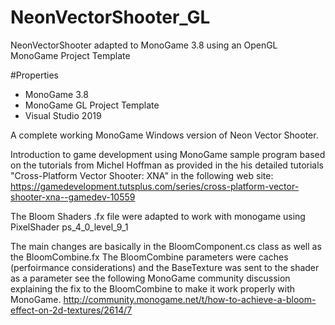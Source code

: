 # NeonVectorShooter_GL
NeonVectorShooter adapted to MonoGame 3.8 using an OpenGL MonoGame Project Template

#Properties
* MonoGame 3.8 
* MonoGame GL Project Template
* Visual Studio 2019

A complete working MonoGame Windows version of Neon Vector Shooter.

Introduction to game development using MonoGame sample program based on the tutorials from Michel Hoffman as provided in the his detailed tutorials "Cross-Platform Vector Shooter: XNA" in the following web site: https://gamedevelopment.tutsplus.com/series/cross-platform-vector-shooter-xna--gamedev-10559

The Bloom Shaders .fx file were adapted to work with monogame using PixelShader ps_4_0_level_9_1

The main changes are basically in the BloomComponent.cs class as well as the BloomCombine.fx The BloomCombine parameters were caches (perfoirmance considerations) and the BaseTexture was sent to the shader as a parameter see the following MonoGame community discussion explaining the fix to the BloomCombine to make it work properly with MonoGame. http://community.monogame.net/t/how-to-achieve-a-bloom-effect-on-2d-textures/2614/7
